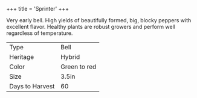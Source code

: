 +++
title = 'Sprinter'
+++

Very early bell. High yields of beautifully formed, big, blocky peppers with
excellent flavor. Healthy plants are robust growers and perform well regardless
of temperature.

|                  |              |
| ---------------- | ------------ |
| Type             | Bell         |
| Heritage         | Hybrid       |
| Color            | Green to red |
| Size             | 3.5in        |
| Days to Harvest  | 60           |